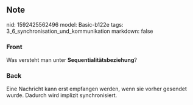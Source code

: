 ## Note
nid: 1592425562496
model: Basic-b122e
tags: 3_6_synchronisation_und_kommunikation
markdown: false

### Front
Was versteht man unter <b>Sequentialitätsbeziehung</b>?

### Back
Eine Nachricht kann erst empfangen werden, wenn sie vorher gesendet wurde. Dadurch wird implizit synchronisiert.
